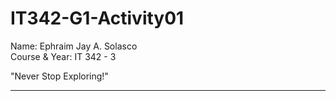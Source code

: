 # IT342-G1-Activity01
Name: Ephraim Jay A. Solasco\
Course & Year: IT 342 - 3

"Never Stop Exploring!"
***